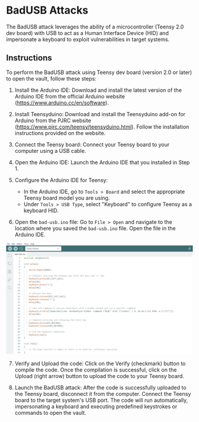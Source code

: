 # BadUSB Attacks

The BadUSB attack leverages the ability of a microcontroller (Teensy 2.0 dev board) with USB to act as a Human Interface Device (HID) and impersonate a keyboard to exploit vulnerabilities in target systems.

## Instructions

To perform the BadUSB attack using Teensy dev board (version 2.0 or later) to open the vault, follow these steps:

1. Install the Arduino IDE: Download and install the latest version of the Arduino IDE from the official Arduino website (https://www.arduino.cc/en/software).

2. Install Teensyduino: Download and install the Teensyduino add-on for Arduino from the PJRC website (https://www.pjrc.com/teensy/teensyduino.html). Follow the installation instructions provided on the website.

3. Connect the Teensy board: Connect your Teensy board to your computer using a USB cable.

4. Open the Arduino IDE: Launch the Arduino IDE that you installed in Step 1.

5. Configure the Arduino IDE for Teensy:
   - In the Arduino IDE, go to `Tools > Board` and select the appropriate Teensy board model you are using.
   - Under `Tools > USB Type`, select "Keyboard" to configure Teensy as a keyboard HID.

6. Open the `bad-usb.ino` file: Go to `File > Open` and navigate to the location where you saved the `bad-usb.ino` file. Open the file in the Arduino IDE.

<div align="center">
    <img src="bad-usb-code.PNG" alt="BadUSB Code">
</div>

7. Verify and Upload the code: Click on the Verify (checkmark) button to compile the code. Once the compilation is successful, click on the Upload (right arrow) button to upload the code to your Teensy board.

8. Launch the BadUSB attack: After the code is successfully uploaded to the Teensy board, disconnect it from the computer. Connect the Teensy board to the target system's USB port. The code will run automatically, impersonating a keyboard and executing predefined keystrokes or commands to open the vault.
